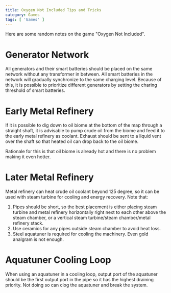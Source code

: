 ```yaml
---
title: Oxygen Not Included Tips and Tricks
category: Games
tags: [ 'Games' ]
---
```


Here are some random notes on the game "Oxygen Not Included".

# Generator Network

All generators and their smart batteries should be placed on the same network
without any transformer in between. All smart batteries in the network will 
gradually synchronize to the same charging level. Because of this, it is 
possible to prioritize different generators by setting the charing threshold
of smart batteries.

# Early Metal Refinery

If it is possible to dig down to oil biome at the bottom of the map through a
straight shaft, it is advisable to pump crude oil from the biome and feed it
to the early metal refinery as coolant. Exhaust should be sent to a liquid
vent over the shaft so that heated oil can drop back to the oil biome.

Rationale for this is that oil biome is already hot and there is no problem
making it even hotter.

# Later Metal Refinery

Metal refinery can heat crude oil coolant beyond 125 degree, so it can be 
used with steam turbine for cooling and energy recovery. Note that:

1. Pipes should be short, so the best placement is either placing steam 
turbine and metal refinery horizontally right next to each other above the 
steam chamber, or a vertical steam turbine/steam chamber/metal refinery stack.
2. Use ceramics for any pipes outside steam chamber to avoid heat loss.
3. Steel aquatuner is required for cooling the machinery. Even gold analgram
is not enough.

# Aquatuner Cooling Loop

When using an aquatuner in a cooling loop, output port of the aquatuner should
be the first output port in the pipe so it has the highest draining priority.
Not doing so can clog the aquatuner and break the system.

